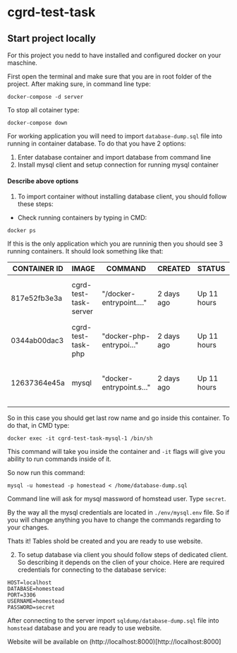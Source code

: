# cgrd-test-task

## Start project locally

For this project you nedd to have installed and configured docker on your maschine.

First open the terminal and make sure that you are in root folder of the project.
After making sure, in command line type:

```
docker-compose -d server
```

To stop all cotainer type:

```
docker-compose down
```

For working application you will need to import `database-dump.sql` file into running in container database.
To do that you have 2 options:

1. Enter database container and import database from command line
2. Install mysql client and setup connection for running mysql container

#### Describe above options

1. To import container without installing database client, you should follow these steps:

- Check running containers by typing in CMD:

```
docker ps
```

If this is the only application which you are runninig then you should see 3 running containers.
It should look something like that:

| CONTAINER ID | IMAGE                 | COMMAND                | CREATED    | STATUS      | PORTS                             | NAMES                   |
| ------------ | --------------------- | ---------------------- | ---------- | ----------- | --------------------------------- | ----------------------- |
| 817e52fb3e3a | cgrd-test-task-server | "/docker-entrypoint.…" | 2 days ago | Up 11 hours | 0.0.0.0:8000->80/tcp              | cgrd-test-task-server-1 |
| 0344ab00dac3 | cgrd-test-task-php    | "docker-php-entrypoi…" | 2 days ago | Up 11 hours | 9000/tcp                          | cgrd-test-task-php-1    |
| 12637364e45a | mysql                 | "docker-entrypoint.s…" | 2 days ago | Up 11 hours | 0.0.0.0:3306->3306/tcp, 33060 tcp | cgrd-test-task-mysql-1  |

So in this case you should get last row name and go inside this container. To do that, in CMD type:

```
docker exec -it cgrd-test-task-mysql-1 /bin/sh
```

This command will take you inside the container and `-it` flags will give you ability to run commands inside of it.

So now run this command:

```
mysql -u homestead -p homestead < /home/database-dump.sql
```

Command line will ask for mysql massword of homstead user. Type `secret`.

By the way all the mysql credentials are located in `./env/mysql.env` file. So if you will change anything you have to change the commands regarding to your changes.

Thats it! Tables shold be created and you are ready to use website.

2. To setup database via client you should follow steps of dedicated client. So describing it depends on the clien of your choice. Here are required credentials for connecting to the database service:

```
HOST=localhost
DATABASE=homestead
PORT=3306
USERNAME=homestead
PASSWORD=secret
```

After connecting to the server import `sqldump/database-dump.sql` file into `homstead` database and you are ready to use website.

Website will be available on (http://localhost:8000)[http://localhost:8000]
